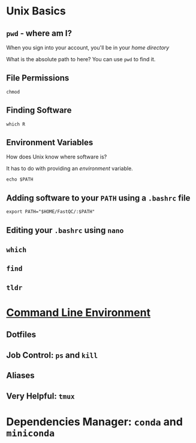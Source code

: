 # Unix Basics

## `pwd` - where am I?

When you sign into your account, you'll be in your *home directory*

What is the absolute path to here? You can use `pwd` to find it.

## File Permissions

`chmod`

## Finding Software

`which R`


## Environment Variables

How does Unix know where software is?

It has to do with providing an *environment* variable.

```
echo $PATH
```

## Adding software to your `PATH` using a `.bashrc` file

```
export PATH="$HOME/FastQC/:$PATH"
```

## Editing your `.bashrc` using `nano`



## `which`

## `find`

## `tldr`

# [Command Line Environment](https://missing.csail.mit.edu/2020/command-line/)

## Dotfiles

## Job Control: `ps` and `kill`

## Aliases

## Very Helpful: `tmux`

# Dependencies Manager: `conda` and `miniconda`

